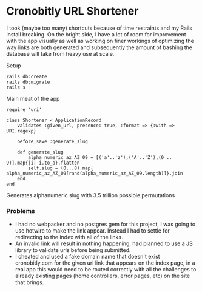 # Cronobitly URL Shortener

I took (maybe too many) shortcuts because of time restraints and my Rails install breaking. On the bright side, I have a lot of room for improvement with the app visually as well as working on finer workings of optimizing the way links are both generated and subsequently the amount of bashing the database will take from heavy use at scale.

Setup
```
rails db:create
rails db:migrate 
rails s
```

Main meat of the app 

```
require 'uri'

class Shortener < ApplicationRecord
    validates :given_url, presence: true, :format => {:with => URI.regexp}

    before_save :generate_slug

    def generate_slug
        alpha_numeric_az_AZ_09 = [('a'..'z'),('A'..'Z'),(0 .. 9)].map{|i| i.to_a}.flatten
        self.slug = (0...8).map{ alpha_numeric_az_AZ_09[rand(alpha_numeric_az_AZ_09.length)]}.join
    end
end

```

Generates alphanumeric slug with 3.5 trillion possible permutations


### Problems 

- I had no webpacker and no postgres gem for this project, I was going to use hotwire to make the link appear. Instead I had to settle for redirecting to the index with all of the links.
- An invalid link will result in nothing happening, had planned to use a JS library to validate urls before being submitted. 
- I cheated and used a fake domain name that doesn't exist cronobitly.com for the given url link that appears on the index page, in a real app this would need to be routed correctly with all the challenges to already existing pages (home controllers, error pages, etc) on the site that brings. 










